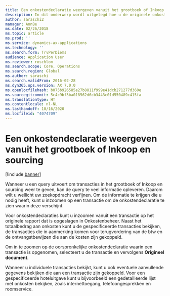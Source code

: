 ```yaml
---
title: Een onkostendeclaratie weergeven vanuit het grootboek of Inkoop en sourcing
description: In dit onderwerp wordt uitgelegd hoe u de originele onkostendeclaratie kunt bekijken waarop een transactie is vermeld.
author: saraschi2
manager: AnnBe
ms.date: 02/26/2018
ms.topic: article
ms.prod: ''
ms.service: dynamics-ax-applications
ms.technology: ''
ms.search.form: TrvPerDiems
audience: Application User
ms.reviewer: roschlom
ms.search.scope: Core, Operations
ms.search.region: Global
ms.author: saraschi
ms.search.validFrom: 2016-02-28
ms.dyn365.ops.version: AX 7.0.0
ms.openlocfilehash: b075b926585e27b8811f999e41dcb271277d360e
ms.sourcegitcommit: 5c4c9bf3ba018562d6cb3443c01d550489c415fa
ms.translationtype: HT
ms.contentlocale: nl-NL
ms.lasthandoff: 10/16/2020
ms.locfileid: "4074709"
---
```

# <a name="view-an-expense-report-from-general-ledger-or-procurement-and-sourcing"></a>Een onkostendeclaratie weergeven vanuit het grootboek of Inkoop en sourcing

[!include [banner](../includes/banner.md)]

Wanneer u een query uitvoert om transacties in het grootboek of Inkoop en sourcing weer te geven, kan de query te veel informatie opleveren. Daarom wilt u wellicht uw zoekopdracht verfijnen. Om de informatie te krijgen die u nodig heeft, kunt u inzoomen op een transactie om de onkostendeclaratie te zien waarin deze verschijnt.

Voor onkostendeclaraties kunt u inzoomen vanuit een transactie op het originele rapport dat is opgeslagen in Onkostenbeheer. Naast het totaalbedrag aan onkosten kunt u de gespecificeerde transacties bekijken, de transacties die in aanmerking komen voor terugvordering van de btw en de ontvangstbewijzen die aan de kosten zijn gekoppeld.

Om in te zoomen op de oorspronkelijke onkostendeclaratie waarin een transactie is opgenomen, selecteert u de transactie en vervolgens **Origineel document**.

Wanneer u individuele transacties bekijkt, kunt u ook eventuele aanvullende gegevens bekijken die aan een transactie zijn gekoppeld. Voor een gespecificeerde hoteluitgave kunt u bijvoorbeeld een gedetailleerde lijst met onkosten bekijken, zoals internettoegang, telefoongesprekken en roomservice.
